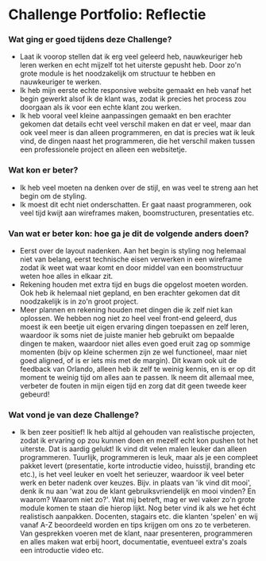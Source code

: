 # Challenge Portfolio: Reflectie

### Wat ging er goed tijdens deze Challenge?
- Laat ik voorop stellen dat ik erg veel geleerd heb, nauwkeuriger heb leren werken en echt mijzelf tot het uiterste gepusht heb. Door zo'n grote module is het noodzakelijk om structuur te hebben en nauwkeuriger te werken. 
- Ik heb mijn eerste echte responsive website gemaakt en heb vanaf het begin gewerkt alsof ik de klant was, zodat ik precies het process zou doorgaan als ik voor een echte klant zou werken. 
- Ik heb vooral veel kleine aanpassingen gemaakt en ben erachter gekomen dat details echt veel verschil maken en dat er veel, maar dan ook veel meer is dan alleen programmeren, en dat is precies wat ik leuk vind, de dingen naast het programmeren,
die het verschil maken tussen een professionele project en alleen een websitetje.

### Wat kon er beter?
- Ik heb veel moeten na denken over de stijl, en was veel te streng aan het begin om de styling.
- Ik moest dit echt niet onderschatten. Er gaat naast programmeren, ook veel tijd kwijt aan wireframes maken, boomstructuren, presentaties etc.

### Van wat er beter kon: hoe ga je dit de volgende anders doen?
- Eerst over de layout nadenken. Aan het begin is styling nog helemaal niet van belang, eerst technische eisen verwerken in een wireframe zodat ik weet wat waar komt en door middel van een boomstructuur weten hoe alles in elkaar zit.
- Rekening houden met extra tijd en bugs die opgelost moeten worden. Ook heb ik helemaal niet gepland, en ben erachter gekomen dat dit noodzakelijk is in zo'n groot project.
- Meer plannen en rekening houden met dingen die ik zelf niet kan oplossen. We hebben nog niet zo heel veel front-end geleerd, dus moest ik een beetje uit eigen ervaring dingen toepassen en zelf leren, waardoor ik soms niet de juiste manier heb gebruikt om
bepaalde dingen te maken, waardoor niet alles even goed eruit zag op sommige momenten (bijv op kleine schermen zijn ze wel functioneel, maar niet goed aligned, of is er iets mis met de margin). Dit kwam ook uit de feedback van Orlando, alleen heb ik zelf te weinig kennis, en is er op dit moment te weinig tijd om alles aan te passen. Ik neem dit allemaal mee, verbeter de fouten in mijn eigen tijd en zorg dat dit geen tweede keer gebeurd!

### Wat vond je van deze Challenge? 
- Ik ben zeer positief! Ik heb altijd al gehouden van realistische projecten, zodat ik ervaring op zou kunnen doen en mezelf echt kon pushen tot het uiterste. Dat is aardig gelukt!
Ik vind dit velen malen leuker dan alleen programmeren. Tuurlijk, programmeren is leuk, maar als je een compleet pakket levert (presentatie, korte introductie video, huisstijl, branding etc etc.), is het veel leuker
en voelt het serieuzer, waardoor ik veel beter werk en beter nadenk over keuzes. Bijv. in plaats van 'ik vind dit mooi', denk ik nu aan 'wat zou de klant gebruiksvriendelijk en mooi vinden? En waarom? Waarom niet zo?'.
Wat mij betreft, mag er wel vaker zo'n grote module komen te staan die hierop lijkt. Nog beter vind ik als we het écht realistisch aanpakken. Docenten, stagairs etc. die klanten 'spelen' en wij vanaf A-Z beoordeeld worden en
tips krijgen om ons zo te verbeteren. Van gesprekken voeren met de klant, naar presenteren, programmeren en alles maken wat erbij hoort, documentatie, eventueel extra's zoals een introductie video etc. 